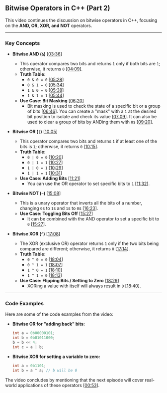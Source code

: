 ## Bitwise Operators in C++ (Part 2)

This video continues the discussion on bitwise operators in C++, focusing on the **AND, OR, XOR, and NOT** operators.

-----

### Key Concepts

  * **Bitwise AND (`&`)** \[[03:36](http://www.youtube.com/watch?v=HoQhw6_1NAA&t=216)\]

      * This operator compares two bits and returns `1` only if both bits are `1`; otherwise, it returns `0` \[[04:09](http://www.youtube.com/watch?v=HoQhw6_1NAA&t=249)\].
      * **Truth Table:**
          * `0 & 0 = 0` \[[05:28](http://www.youtube.com/watch?v=HoQhw6_1NAA&t=328)\]
          * `0 & 1 = 0` \[[05:34](http://www.youtube.com/watch?v=HoQhw6_1NAA&t=334)\]
          * `1 & 0 = 0` \[[05:38](http://www.youtube.com/watch?v=HoQhw6_1NAA&t=338)\]
          * `1 & 1 = 1` \[[05:44](http://www.youtube.com/watch?v=HoQhw6_1NAA&t=344)\]
      * **Use Case: Bit Masking** \[[06:20](http://www.youtube.com/watch?v=HoQhw6_1NAA&t=380)\]
          * Bit masking is used to check the state of a specific bit or a group of bits \[[06:46](http://www.youtube.com/watch?v=HoQhw6_1NAA&t=406)\]. You can create a "mask" with a `1` at the desired bit position to isolate and check its value \[[07:09](http://www.youtube.com/watch?v=HoQhw6_1NAA&t=429)\]. It can also be used to clear a group of bits by ANDing them with `0`s \[[09:20](http://www.youtube.com/watch?v=HoQhw6_1NAA&t=560)\].

  * **Bitwise OR (`|`)** \[[10:05](http://www.youtube.com/watch?v=HoQhw6_1NAA&t=605)\]

      * This operator compares two bits and returns `1` if at least one of the bits is `1`; otherwise, it returns `0` \[[10:15](http://www.youtube.com/watch?v=HoQhw6_1NAA&t=615)\].
      * **Truth Table:**
          * `0 | 0 = 0` \[[10:20](http://www.youtube.com/watch?v=HoQhw6_1NAA&t=620)\]
          * `0 | 1 = 1` \[[10:27](http://www.youtube.com/watch?v=HoQhw6_1NAA&t=627)\]
          * `1 | 0 = 1` \[[10:29](http://www.youtube.com/watch?v=HoQhw6_1NAA&t=629)\]
          * `1 | 1 = 1` \[[10:31](http://www.youtube.com/watch?v=HoQhw6_1NAA&t=631)\]
      * **Use Case: Adding Bits** \[[11:21](http://www.youtube.com/watch?v=HoQhw6_1NAA&t=681)\]
          * You can use the OR operator to set specific bits to `1` \[[11:32](http://www.youtube.com/watch?v=HoQhw6_1NAA&t=692)\].

  * **Bitwise NOT (`~`)** \[[15:08](http://www.youtube.com/watch?v=HoQhw6_1NAA&t=908)\]

      * This is a unary operator that inverts all the bits of a number, changing `0`s to `1`s and `1`s to `0`s \[[16:23](http://www.youtube.com/watch?v=HoQhw6_1NAA&t=983)\].
      * **Use Case: Toggling Bits Off** \[[15:27](http://www.youtube.com/watch?v=HoQhw6_1NAA&t=927)\]
          * It can be combined with the AND operator to set a specific bit to `0` \[[15:27](http://www.youtube.com/watch?v=HoQhw6_1NAA&t=927)\].

  * **Bitwise XOR (`^`)** \[[17:08](http://www.youtube.com/watch?v=HoQhw6_1NAA&t=1028)\]

      * The XOR (exclusive OR) operator returns `1` only if the two bits being compared are different; otherwise, it returns `0` \[[17:14](http://www.youtube.com/watch?v=HoQhw6_1NAA&t=1034)\].
      * **Truth Table:**
          * `0 ^ 0 = 0` \[[18:04](http://www.youtube.com/watch?v=HoQhw6_1NAA&t=1084)\]
          * `0 ^ 1 = 1` \[[18:07](http://www.youtube.com/watch?v=HoQhw6_1NAA&t=1087)\]
          * `1 ^ 0 = 1` \[[18:10](http://www.youtube.com/watch?v=HoQhw6_1NAA&t=1090)\]
          * `1 ^ 1 = 0` \[[18:13](http://www.youtube.com/watch?v=HoQhw6_1NAA&t=1093)\]
      * **Use Case: Flipping Bits / Setting to Zero** \[[18:29](http://www.youtube.com/watch?v=HoQhw6_1NAA&t=1109)\]
          * XORing a value with itself will always result in `0` \[[18:40](http://www.youtube.com/watch?v=HoQhw6_1NAA&t=1120)\].

-----

### Code Examples

Here are some of the code examples from the video:

  * **Bitwise OR for "adding back" bits:**

    ```cpp
    int a = 0b00000101; 
    int b = 0b01011000; 
    b = b << 4; 
    int c = a | b; 
    ```

  * **Bitwise XOR for setting a variable to zero:**

    ```cpp
    int a = 0b1101;
    int b = a ^ a; // b will be 0
    ```

The video concludes by mentioning that the next episode will cover real-world applications of these operators \[[00:53](http://www.youtube.com/watch?v=HoQhw6_1NAA&t=53)\].

